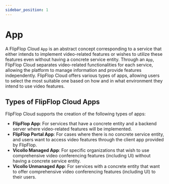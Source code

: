 ```yaml
---
sidebar_position: 1
---
```


# App

A FlipFlop Cloud `App` is an abstract concept corresponding to a service that either intends to implement video-related features or wishes to utilize these features even without having a concrete service entity. Through an `App`, FlipFlop Cloud separates video-related functionalities for each service, allowing the platform to manage information and provide features independently. FlipFlop Cloud offers various types of apps, allowing users to select the most suitable one based on how and in what environment they intend to use video features.

## Types of FlipFlop Cloud Apps

FlipFlop Cloud supports the creation of the following types of apps:

- **FlipFlop App**: For services that have a concrete entity and a backend server where video-related features will be implemented.
- **FlipFlop Portal App**: For cases where there is no concrete service entity, and users want to access video features through the client app provided by FlipFlop.
- **Vicollo Managed App**: For specific organizations that wish to use comprehensive video conferencing features (including UI) without having a concrete service entity.
- **Vicollo Unmanaged App**: For services with a concrete entity that want to offer comprehensive video conferencing features (including UI) to their users.
